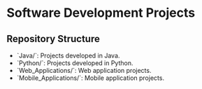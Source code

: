 # Software Development Projects 
 
## Repository Structure 
- \`Java/\`: Projects developed in Java. 
- \`Python/\`: Projects developed in Python. 
- \`Web_Applications/\`: Web application projects. 
- \`Mobile_Applications/\`: Mobile application projects. 
